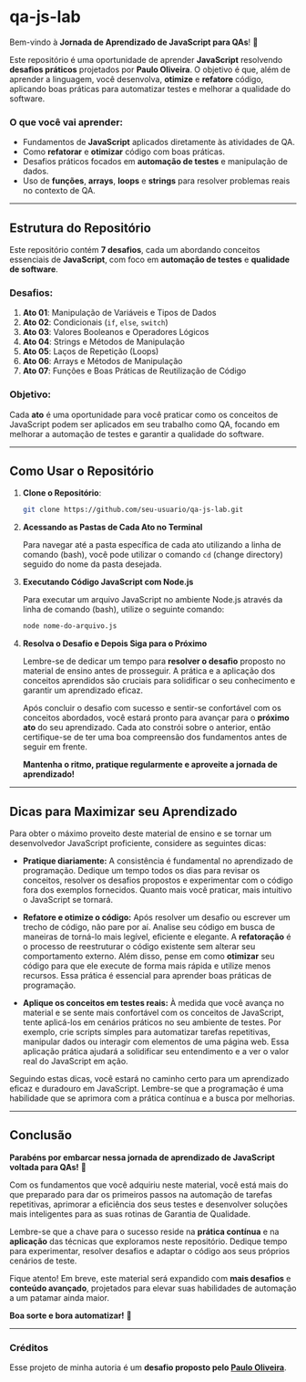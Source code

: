 # qa-js-lab

Bem-vindo à **Jornada de Aprendizado de JavaScript para QAs**! 🎉

Este repositório é uma oportunidade de aprender **JavaScript** resolvendo **desafios práticos** projetados por **Paulo Oliveira**. O objetivo é que, além de aprender a linguagem, você desenvolva, **otimize** e **refatore** código, aplicando boas práticas para automatizar testes e melhorar a qualidade do software.

### O que você vai aprender:
- Fundamentos de **JavaScript** aplicados diretamente às atividades de QA.
- Como **refatorar** e **otimizar** código com boas práticas.
- Desafios práticos focados em **automação de testes** e manipulação de dados.
- Uso de **funções**, **arrays**, **loops** e **strings** para resolver problemas reais no contexto de QA.

---

## Estrutura do Repositório

Este repositório contém **7 desafios**, cada um abordando conceitos essenciais de **JavaScript**, com foco em **automação de testes** e **qualidade de software**.

### Desafios:
1. **Ato 01**: Manipulação de Variáveis e Tipos de Dados
2. **Ato 02**: Condicionais (`if`, `else`, `switch`)
3. **Ato 03**: Valores Booleanos e Operadores Lógicos
4. **Ato 04**: Strings e Métodos de Manipulação
5. **Ato 05**: Laços de Repetição (Loops)
6. **Ato 06**: Arrays e Métodos de Manipulação
7. **Ato 07**: Funções e Boas Práticas de Reutilização de Código

### Objetivo:
Cada **ato** é uma oportunidade para você praticar como os conceitos de JavaScript podem ser aplicados em seu trabalho como QA, focando em melhorar a automação de testes e garantir a qualidade do software.

---

## Como Usar o Repositório

1. **Clone o Repositório**:
   ```bash
   git clone https://github.com/seu-usuario/qa-js-lab.git
   ```

2. **Acessando as Pastas de Cada Ato no Terminal**

   Para navegar até a pasta específica de cada ato utilizando a linha de comando (bash), você pode utilizar o comando `cd` (change directory) seguido do nome da pasta desejada.

4. **Executando Código JavaScript com Node.js**
   
   Para executar um arquivo JavaScript no ambiente Node.js através da linha de comando (bash), utilize o seguinte comando:
   ```bash
   node nome-do-arquivo.js
   ```
4. **Resolva o Desafio e Depois Siga para o Próximo**

   Lembre-se de dedicar um tempo para **resolver o desafio** proposto no material de ensino antes de prosseguir. A prática e a aplicação dos conceitos aprendidos são cruciais para solidificar o seu conhecimento e garantir um aprendizado eficaz.
   
   Após concluir o desafio com sucesso e sentir-se confortável com os conceitos abordados, você estará pronto para avançar para o **próximo ato** do seu aprendizado. Cada ato constrói sobre o anterior, então certifique-se de ter uma boa compreensão dos fundamentos antes de seguir em frente.
   
   **Mantenha o ritmo, pratique regularmente e aproveite a jornada de aprendizado!**

---
## Dicas para Maximizar seu Aprendizado

Para obter o máximo proveito deste material de ensino e se tornar um desenvolvedor JavaScript proficiente, considere as seguintes dicas:

* **Pratique diariamente:** A consistência é fundamental no aprendizado de programação. Dedique um tempo todos os dias para revisar os conceitos, resolver os desafios propostos e experimentar com o código fora dos exemplos fornecidos. Quanto mais você praticar, mais intuitivo o JavaScript se tornará.

* **Refatore e otimize o código:** Após resolver um desafio ou escrever um trecho de código, não pare por aí. Analise seu código em busca de maneiras de torná-lo mais legível, eficiente e elegante. A **refatoração** é o processo de reestruturar o código existente sem alterar seu comportamento externo. Além disso, pense em como **otimizar** seu código para que ele execute de forma mais rápida e utilize menos recursos. Essa prática é essencial para aprender boas práticas de programação.

* **Aplique os conceitos em testes reais:** À medida que você avança no material e se sente mais confortável com os conceitos de JavaScript, tente aplicá-los em cenários práticos no seu ambiente de testes. Por exemplo, crie scripts simples para automatizar tarefas repetitivas, manipular dados ou interagir com elementos de uma página web. Essa aplicação prática ajudará a solidificar seu entendimento e a ver o valor real do JavaScript em ação.

Seguindo estas dicas, você estará no caminho certo para um aprendizado eficaz e duradouro em JavaScript. Lembre-se que a programação é uma habilidade que se aprimora com a prática contínua e a busca por melhorias.

---
## Conclusão

**Parabéns por embarcar nessa jornada de aprendizado de JavaScript voltada para QAs!** 🎉

Com os fundamentos que você adquiriu neste material, você está mais do que preparado para dar os primeiros passos na automação de tarefas repetitivas, aprimorar a eficiência dos seus testes e desenvolver soluções mais inteligentes para as suas rotinas de Garantia de Qualidade.

Lembre-se que a chave para o sucesso reside na **prática contínua** e na **aplicação** das técnicas que exploramos neste repositório. Dedique tempo para experimentar, resolver desafios e adaptar o código aos seus próprios cenários de teste.

Fique atento! Em breve, este material será expandido com **mais desafios** e **conteúdo avançado**, projetados para elevar suas habilidades de automação a um patamar ainda maior.

**Boa sorte e bora automatizar!** 🚀

---

### Créditos

Esse projeto de minha autoria é um **desafio proposto pelo [Paulo Oliveira](https://github.com/paulocoliveira)**.
